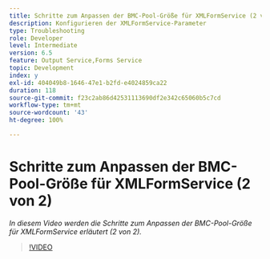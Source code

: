 ```yaml
---
title: Schritte zum Anpassen der BMC-Pool-Größe für XMLFormService (2 von 2)
description: Konfigurieren der XMLFormService-Parameter
type: Troubleshooting
role: Developer
level: Intermediate
version: 6.5
feature: Output Service,Forms Service
topic: Development
index: y
exl-id: 404049b8-1646-47e1-b2fd-e4024859ca22
duration: 118
source-git-commit: f23c2ab86d42531113690df2e342c65060b5c7cd
workflow-type: tm+mt
source-wordcount: '43'
ht-degree: 100%

---
```



# Schritte zum Anpassen der BMC-Pool-Größe für XMLFormService (2 von 2)

*In diesem Video werden die Schritte zum Anpassen der BMC-Pool-Größe für XMLFormService erläutert (2 von 2).*

>[!VIDEO](https://video.tv.adobe.com/v/335553?quality=12&learn=on)
